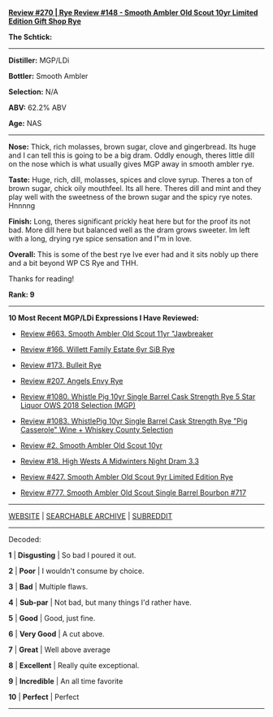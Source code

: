 
[**Review #270 | Rye Review #148 - Smooth Ambler Old Scout 10yr Limited Edition Gift Shop Rye**]( https://t8ke.review)

**The Schtick:** 

-----

**Distiller:** MGP/LDi

**Bottler:** Smooth Ambler

**Selection:** N/A

**ABV:** 62.2% ABV

**Age:** NAS 

-----

**Nose:**  Thick, rich molasses, brown sugar, clove and gingerbread. Its huge and I can tell this is going to be a big dram. Oddly enough, theres little dill on the nose which is what usually gives MGP away in smooth ambler rye.

**Taste:** Huge, rich, dill, molasses, spices and clove syrup. Theres a ton of brown sugar, chick oily mouthfeel. Its all here. Theres dill and mint and they play well with the sweetness of the brown sugar and the spicy rye notes. Hnnnng

**Finish:** Long, theres significant prickly heat here but for the proof its not bad. More dill here but balanced well as the dram grows sweeter. Im left with a long, drying rye spice sensation and I"m in love.

**Overall:** This is some of the best rye Ive ever had and it sits nobly up there and a bit beyond WP CS Rye and THH. 

Thanks for reading!

**Rank: 9**

----- 

**10 Most Recent MGP/LDi Expressions I Have Reviewed:** 

- [Review #663. Smooth Ambler Old Scout 11yr "Jawbreaker]( https://t8ke.review/review-663-smooth-ambler-old-scout-11yr-711-jawbreaker-selection/) 

- [Review #166. Willett Family Estate 6yr SiB Rye]( https://t8ke.review/review-166-wfe-single-barrel-rye-64-6yr-re-review/) 

- [Review #173. Bulleit Rye]( https://t8ke.review/review-173-bulleit-rye-re-review/) 

- [Review #207. Angels Envy Rye]( https://t8ke.review/review-207-angels-envy-rye/) 

- [Review #1080. Whistle Pig 10yr Single Barrel Cask Strength Rye 5 Star Liquor OWS 2018 Selection (MGP)]( https://t8ke.review/review-1080-whistle-pig-10yr-single-barrel-cask-strength-rye-5-star-liquor-ows-2018-selection-mgp/) 

- [Review #1083. WhistlePig 10yr Single Barrel Cask Strength Rye "Pig Casserole" Wine + Whiskey County Selection]( https://t8ke.review/review-1083-whistle-pig-10yr-single-barrel-cask-strength-rye-pig-casserole-wine-whiskey-country-selection/) 

- [Review #2. Smooth Ambler Old Scout 10yr]( https://t8ke.review/review-2-smooth-ambler-old-scout-10-year/) 

- [Review #18. High Wests A Midwinters Night Dram 3.3]( https://t8ke.review/review-18-high-west-midwinters-night-dram-act-3-3/) 

- [Review #427. Smooth Ambler Old Scout 9yr Limited Edition Rye]( https://t8ke.review/review-427-smooth-ambler-old-scout-limited-edition-single-barrel-gift-shop-9yr-rye/) 

- [Review #777. Smooth Ambler Old Scout Single Barrel Bourbon #717]( https://t8ke.review/review-777-smooth-ambler-old-scout-single-barrel-bourbon-717/) 

-----

[WEBSITE](https://t8ke.review) | [SEARCHABLE ARCHIVE](https://t8ke.review/review-archive/) | [SUBREDDIT](https://reddit.com/r/t8kereviews)

-----

Decoded:

**1** | **Disgusting** | So bad I poured it out.

**2** | **Poor** | I wouldn't consume by choice.

**3** | **Bad** | Multiple flaws.

**4** | **Sub-par** | Not bad, but many things I'd rather have.

**5** | **Good** | Good, just fine.

**6** | **Very Good** | A cut above.

**7** | **Great** | Well above average

**8** | **Excellent** | Really quite exceptional.

**9** | **Incredible** | An all time favorite

**10** | **Perfect** | Perfect

----


